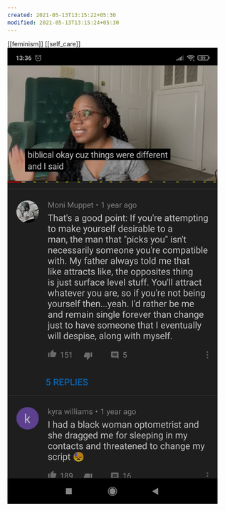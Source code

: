 ```yaml
---
created: 2021-05-13T13:15:22+05:30
modified: 2021-05-13T13:15:24+05:30
---
```

[[feminism]]
[[self_care]]
![Image](./media/IMG_1620891922245.jpg)
